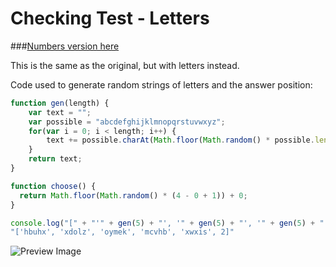 # Checking Test - Letters
###[Numbers version here](https://l-emi.github.io/checking-test/)

This is the same as the original, but with letters instead. 

Code used to generate random strings of letters and the answer position: 

```javascript
function gen(length) {
    var text = "";
    var possible = "abcdefghijklmnopqrstuvwxyz";
    for(var i = 0; i < length; i++) {
        text += possible.charAt(Math.floor(Math.random() * possible.length));
    }
    return text;
}

function choose() {
  return Math.floor(Math.random() * (4 - 0 + 1)) + 0;  
}

console.log("[" + "'" + gen(5) + "', '" + gen(5) + "', '" + gen(5) + "', '" + gen(5) + "', '" + gen(5) + "', "  + choose() + "]");
"['hbuhx', 'xdolz', 'oymek', 'mcvhb', 'xwxis', 2]"
```

![Preview Image](http://i.imgur.com/Vbrla2U.png?1)
